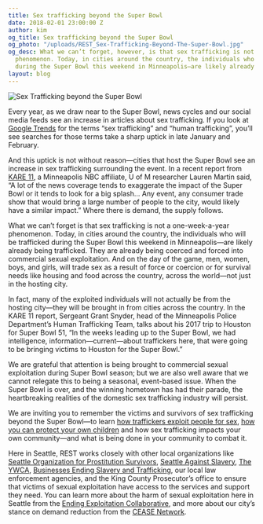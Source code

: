 ```yaml
---
title: Sex trafficking beyond the Super Bowl
date: 2018-02-01 23:00:00 Z
author: kim
og_title: Sex trafficking beyond the Super Bowl
og_photo: "/uploads/REST_Sex-Trafficking-Beyond-The-Super-Bowl.jpg"
og_desc: What we can’t forget, however, is that sex trafficking is not a one-week-a-year
  phenomenon. Today, in cities around the country, the individuals who will be trafficked
  during the Super Bowl this weekend in Minneapolis—are likely already being trafficked.
layout: blog
---
```


![Sex Trafficking beyond the Super Bowl](/uploads/REST_Sex-Trafficking-Beyond-The-Super-Bowl.jpg) 

Every year, as we draw near to the Super Bowl, news cycles and our social media feeds see an increase in articles about sex trafficking. If you look at [Google Trends](http://bit.ly/2nfGW2y) for the terms “sex trafficking” and “human trafficking”, you’ll see searches for those terms take a sharp uptick in late January and February. 

And this uptick is not without reason—cities that host the Super Bowl see an increase in sex trafficking surrounding the event. In a recent report from [KARE 11](http://kare11.tv/2rS3oUG), a Minneapolis NBC affiliate, U of M researcher Lauren Martin said, “A lot of the news coverage tends to exaggerate the impact of the Super Bowl or it tends to look for a big splash… Any event, any consumer trade show that would bring a large number of people to the city, would likely have a similar impact.” Where there is demand, the supply follows. 

What we can’t forget is that sex trafficking is not a one-week-a-year phenomenon. Today, in cities around the country, the individuals who will be trafficked during the Super Bowl this weekend in Minneapolis—are likely already being trafficked. They are already being coerced and forced into commercial sexual exploitation. And on the day of the game, men, women, boys, and girls, will trade sex as a result of force or coercion or for survival needs like housing and food across the country, across the world—not just in the hosting city. 

In fact, many of the exploited individuals will not actually be from the hosting city—they will be brought in from cities across the country. In the KARE 11 report, Sergeant Grant Snyder, head of the Minneapolis Police Department’s Human Trafficking Team, talks about his 2017 trip to Houston for Super Bowl 51, “In the weeks leading up to the Super Bowl, we had intelligence, information—current—about traffickers here, that were going to be bringing victims to Houston for the Super Bowl.”

We are grateful that attention is being brought to commercial sexual exploitation during Super Bowl season; but we are also well aware that we cannot relegate this to being a seasonal, event-based issue. When the Super Bowl is over, and the winning hometown has had their parade, the heartbreaking realities of the domestic sex trafficking industry will persist. 

We are inviting you to remember the victims and survivors of sex trafficking beyond the Super Bowl—to learn [how traffickers exploit people for sex](https://iwantrest.com/blog/how-traffickers-exploit-people-for-sex/), [how you can protect your own children](https://iwantrest.com/blog/6-ways-parents-can-protect-their-children-from-sex-trafficking/) and how sex trafficking impacts your own community—and what is being done in your community to combat it. 

Here in Seattle, REST works closely with other local organizations like [Seattle Organization for Prostitution Survivors](http://seattleops.org/), [Seattle Against Slavery](http://www.seattleagainstslavery.org/), [The YWCA](https://www.ywcaworks.org/), [Businesses Ending Slavery and Trafficking](https://www.bestalliance.org/), our local law enforcement agencies, and the King County Prosecutor’s office to ensure that victims of sexual exploitation have access to the services and support they need. You can learn more about the harm of sexual exploitation here in Seattle from the [Ending Exploitation Collaborative](http://www.endingexploitation.com/), and more about our city’s stance on demand reduction from the [CEASE Network](https://www.ceasenetwork.org/). 